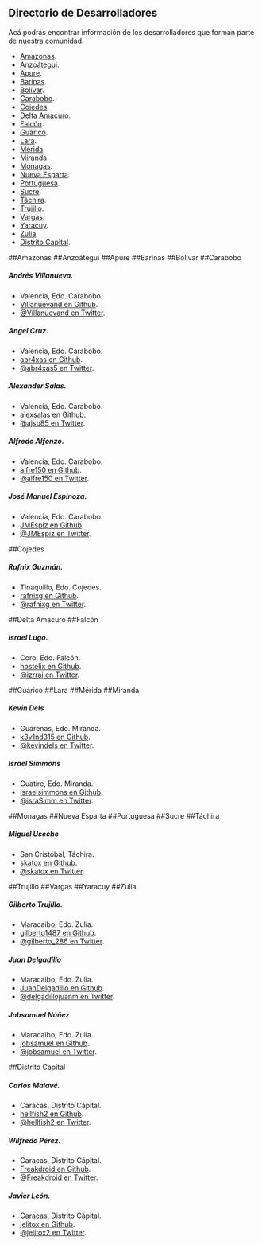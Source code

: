 Directorio de Desarrolladores
---
Acá podrás encontrar información de los desarrolladores que forman parte de nuestra comunidad.

- [Amazonas](#amazonas "Desarrolladores en Amazonas").
- [Anzoátegui](#anzoátegui "Desarrolladores en Anzoátegui").
- [Apure](#apure "Desarrolladores en Apure").
- [Barinas](#barinas "Desarrolladores en Barinas").
- [Bolívar](#bolívar "Desarrolladores en Bolívar").
- [Carabobo](#carabobo "Desarrolladores en Carabobo").
- [Cojedes](#cojedes "Desarrolladores en Cojedes").
- [Delta Amacuro](#delta-amacuro "Desarrolladores en ").
- [Falcón](#falcón "Desarrolladores en Delta Amacuro").
- [Guárico](#guárico "Desarrolladores en Guárico").
- [Lara](#lara "Desarrolladores en Lara").
- [Mérida](#mérida "Desarrolladores en Mérida").
- [Miranda](#miranda "Desarrolladores en Miranda").
- [Monagas](#monagas "Desarrolladores en Monagas").
- [Nueva Esparta](#nueva-esparta "Desarrolladores en Nueva Esparta").
- [Portuguesa](#portuguesa "Desarrolladores en Portuguesa").
- [Sucre](#sucre "Desarrolladores en Sucre").
- [Táchira](#táchira "Desarrolladores en Táchira").
- [Trujillo](#trujillo "Desarrolladores en Trujillo").
- [Vargas](#vargas "Desarrolladores en Vargas").
- [Yaracuy](#yaracuy "Desarrolladores en Yaracuy").
- [Zulia](#zulia "Desarrolladores en Zulia").
- [Distrito Capital](#distrito-capital "Desarrolladores en Distrito Capital").

##Amazonas
##Anzoátegui
##Apure
##Barinas
##Bolívar
##Carabobo

##### Andrés Villanueva.
- Valencia, Edo. Carabobo.
- [Villanuevand en Github](https://github.com/Villanuevand).
- [@Villanuevand en Twitter](https://twitter.com/Villanuevand).

##### Angel Cruz.
- Valencia, Edo. Carabobo.
- [abr4xas en Github](https://github.com/abr4xas).
- [@abr4xas5 en Twitter](https://twitter.com/abr4xas).

##### Alexander Salas.
- Valencia, Edo. Carabobo.
- [alexsalas en Github](https://github.com/alexsalas).
- [@ajsb85 en Twitter](https://twitter.com/ajsb85).

##### Alfredo Alfonzo.
- Valencia, Edo. Carabobo.
- [alfre150 en Github](https://github.com/alfre150).
- [@alfre150 en Twitter](https://twitter.com/alfre150).

##### José Manuel Espinoza.
- Valencia, Edo. Carabobo.
- [JMEspiz en Github](https://github.com/JMEspiz).
- [@JMEspiz en Twitter](https://twitter.com/jmespiz).

##Cojedes

##### Rafnix Guzmán.
- Tinaquillo, Edo. Cojedes.
- [rafnixg en Github](https://github.com/rafnixg).
- [@rafnixg en Twitter](https://twitter.com/rafnixg).

##Delta Amacuro
##Falcón

##### Israel Lugo.
- Coro, Edo. Falcón.
- [hostelix en Github](https://github.com/hostelix).
- [@izrraj en Twitter](https://twitter.com/izrraj).

##Guárico
##Lara
##Mérida
##Miranda

##### Kevin Dels
- Guarenas, Edo. Miranda.
- [k3v1nd315 en Github](https://github.com/k3v1nd315).
- [@kevindels en Twitter](https://twitter.com/kevindels).

##### Israel Simmons
- Guatire, Edo. Miranda.
- [israelsimmons en Github](https://github.com/israelsimmons).
- [@israSimm en Twitter](https://twitter.com/IsraSimm).

##Monagas
##Nueva Esparta
##Portuguesa
##Sucre
##Táchira

##### Miguel Useche
 - San Cristóbal, Táchira.
 - [skatox en Github](https://github.com/skatox).
 - [@skatox en Twitter](https://twitter.com/skatox).

##Trujillo
##Vargas
##Yaracuy
##Zulia

##### Gilberto Trujillo.
- Maracaibo, Edo. Zulia.
- [gilberto1487 en Github](https://github.com/gilberto1487).
- [@gilberto_286 en Twitter](https://twitter.com/gilberto_286).

##### Juan Delgadillo
- Maracaibo, Edo. Zulia.
- [JuanDelgadillo en Github](https://github.com/JuanDelgadillo).
- [@delgadillojuanm en Twitter](https://twitter.com/delgadillojuanm).

##### Jobsamuel Núñez
- Maracaibo, Edo. Zulia.
- [jobsamuel en Github](https://github.com/jobsamuel).
- [@jobsamuel en Twitter](https://twitter.com/jobsamuel).

##Distrito Capital

##### Carlos Malavé.
- Caracas, Distrito Cápital.
- [hellfish2 en Github](https://github.com/hellfish2).
- [@hellfish2 en Twitter](https://twitter.com/hellfish2).

##### Wilfredo Pérez.
- Caracas, Distrito Cápital.
- [Freakdroid en Github](https://github.com/Freakdroid).
- [@Freakdroid en Twitter](https://twitter.com/Freakdroid).

#####  Javier León.
- Caracas, Distrito Cápital.
- [jelitox en Github](https://github.com/jelitox).
- [@jelitox2 en Twitter](https://twitter.com/jelitox).